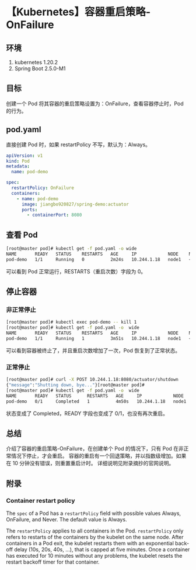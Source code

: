 # 【Kubernetes】容器重启策略-OnFailure

## 环境

1. kubernetes 1.20.2
2. Spring Boot 2.5.0-M1

## 目标

创建一个 Pod 将其容器的重启策略设置为：OnFailure，查看容器停止时，Pod 的行为。

## pod.yaml

直接创建 Pod 时，如果 restartPolicy 不写，默认为：Always。

```yaml
apiVersion: v1
kind: Pod
metadata:
  name: pod-demo

spec:
  restartPolicy: OnFailure
  containers:
    - name: pod-demo
      image: jiangbo920827/spring-demo:actuator
      ports:
        - containerPort: 8080

```

## 查看 Pod

```sh
[root@master pod]# kubectl get -f pod.yaml -o wide
NAME       READY   STATUS    RESTARTS   AGE     IP            NODE    NOMINATED NODE   READINESS GATES
pod-demo   1/1     Running   0          2m24s   10.244.1.18   node1   <none>           <none>
```

可以看到 Pod 正常运行，RESTARTS（重启次数）字段为 0。

## 停止容器

### 非正常停止

```sh
[root@master pod]# kubectl exec pod-demo -- kill 1
[root@master pod]# kubectl get -f pod.yaml -o  wide
NAME       READY   STATUS    RESTARTS   AGE     IP            NODE    NOMINATED NODE   READINESS GATES
pod-demo   1/1     Running   1          3m51s   10.244.1.18   node1   <none>           <none>

```

可以看到容器被终止了，并且重启次数增加了一次，Pod 恢复到了正常状态。

### 正常停止

```sh
[root@master pod]# curl -X POST 10.244.1.18:8080/actuator/shutdown
{"message":"Shutting down, bye..."}[root@master pod]#
[root@master pod]# kubectl get -f pod.yaml -o  wide
NAME       READY   STATUS      RESTARTS   AGE     IP            NODE    NOMINATED NODE   READINESS GATES
pod-demo   0/1     Completed   1          4m50s   10.244.1.18   node1   <none>           <none>
```

状态变成了 Completed，READY 字段也变成了 0/1，也没有再次重启。

## 总结

介绍了容器的重启策略-OnFailure，在创建单个 Pod 的情况下，只有 Pod 在非正常情况下停止，才会重启。
容器的重启有一个回退策略，并以指数级增加。如果在 10 分钟没有错误，则重置重启计时。
详细说明见附录摘抄的官网说明。

## 附录

### Container restart policy

The `spec` of a Pod has a `restartPolicy` field with possible values Always, OnFailure, and Never. The default value is Always.

The `restartPolicy` applies to all containers in the Pod. `restartPolicy` only refers to restarts of the containers by the kubelet on the same node. After containers in a Pod exit, the kubelet restarts them with an exponential back-off delay (10s, 20s, 40s, …), that is capped at five minutes. Once a container has executed for 10 minutes without any problems, the kubelet resets the restart backoff timer for that container.